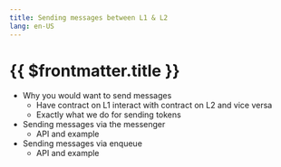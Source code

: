 ```yaml
---
title: Sending messages between L1 & L2
lang: en-US
---
```


# {{ $frontmatter.title }}

- Why you would want to send messages
  - Have contract on L1 interact with contract on L2 and vice versa
  - Exactly what we do for sending tokens
- Sending messages via the messenger
  - API and example
- Sending messages via enqueue
  - API and example
